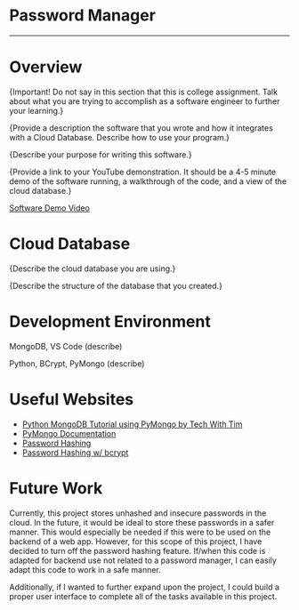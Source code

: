 # Password Manager

---

# Overview

{Important!  Do not say in this section that this is college assignment.  Talk about what you are trying to accomplish as a software engineer to further your learning.}

{Provide a description the software that you wrote and how it integrates with a Cloud Database.  Describe how to use your program.}

{Describe your purpose for writing this software.}

{Provide a link to your YouTube demonstration.  It should be a 4-5 minute demo of the software running, a walkthrough of the code, and a view of the cloud database.}

[Software Demo Video](http://youtube.link.goes.here)

# Cloud Database

{Describe the cloud database you are using.}

{Describe the structure of the database that you created.}

# Development Environment

MongoDB, VS Code (describe)

Python, BCrypt, PyMongo (describe)

# Useful Websites

* [Python MongoDB Tutorial using PyMongo by Tech With Tim](https://www.youtube.com/watch?v=rE_bJl2GAY8&list=LL&index=1)
* [PyMongo Documentation](https://pymongo.readthedocs.io/en/stable/tutorial.html)
* [Password Hashing](https://blog.devgenius.io/password-hashing-with-python-f3148692e8b9)
* [Password Hashing w/ bcrypt](https://stackoverflow.com/questions/9594125/salt-and-hash-a-password-in-python)

# Future Work

Currently, this project stores unhashed and insecure passwords in the cloud. In the future, it would be ideal to store these passwords in a safer manner.
This would especially be needed if this were to be used on the backend of a web app. However, for this scope of this project, I have decided to turn off the password hashing feature. If/when this code is adapted for backend use not related to a password manager, I can easily adapt this code to work in a safe manner.

Additionally, if I wanted to further expand upon the project, I could build a proper user interface to complete all of the tasks available in this project.
